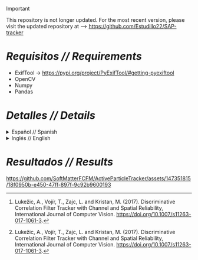 >[!IMPORTANT]
>This repository is not longer updated. For the most recent version, please visit the updated repository at --> https://github.com/Estudillo22/SAP-tracker

# *Requisitos // Requirements*
- ExifTool  ->  https://pypi.org/project/PyExifTool/#getting-pyexiftool
- OpenCV 
- Numpy
- Pandas

# *Detalles // Details*
<details>
  <summary>Español // Spanish</summary>
  
# Información
En este repositorio hay carpetas con los modulos por separado (ingles o español), una llamada "Automatic",
el cual tiene un codigo que incluye todos los modulos para hacer el proceso de rastreo de manera automatizada.
Se recomienda usar el modulo de "RastreoV1.10" para rastrear la particula ya que, el codigo de "AutoTrack" esta 
en una fase preliminar.

Este codigo se apoya de la libreria [OpenCV](https://opencv.org/), en dado caso se requiera conocer mas a 
detalle las funciones utilizadas de la libreria, pueden recurrir a su [documentación](https://docs.opencv.org/).
Cada modulo mostrado aqui tiene una descripcion dentro del codigo como comentario.

# *Rastreo de una Partícula*
ActiveParticleTracker es un conjunto de codigos en Python con modulos para rastreo de particulas activas sinteticas en 2D.
## Modulo de Fotograma Inicial
Este modulo nos ayuda a encontrar el fotograma donde iniciara nuestro rastreo, primero se obtiene un fotograma
con baja luminosidad dependiendo del porcentaje de oscuridad deseado, luego se superponen los fotogramas para
detectar movimiento de la partícula y por ultimo, cuando se detecta movimiento, se utiliza uno de los fotogramas 
superpuestos* como nuestro fotograma inicial.

Versión mas reciente V0.14.

![Imagen2](https://github.com/SoftMatterFCFM/ActiveParticleTracker/assets/147351815/795239e0-84a5-47c6-b96d-b51a8de2b2ed) ======> 
![Imagen3](https://github.com/SoftMatterFCFM/ActiveParticleTracker/assets/147351815/726bbe7e-7879-44bb-8935-5144b021b761)


*La superposición consta de 5 fotogramas sumados, si el fotograma inicial que
arroja el programa no funciona para iniciar el rastreo, puede tomar un numero
de fotograma ± 2 del numero de fotograma dado por el código.

## Modulo para Región de Interés.
Este modulo nos permite calcular las dimensiones y la posición del área donde esta la partícula,
para evitar el ruido que pueda haber en las imágenes del video. Esta región de interés son necesarias
para usar el método DCF-CSRT de rastreo. 

Versión mas reciente V1.8.

![Imagen1](https://github.com/SoftMatterFCFM/ActiveParticleTracker/assets/147351815/cc477cbc-c206-4a5f-969f-f4109957993b)


## Modulo de Rastreo.
Se usa el modulo de rastreo para obtener la trayectoria de una partícula activa sintética.
Este modulo utiliza como base el método DCF-CSRT *(Discriminative Correlation Filter with Channel 
and Spatial Reliability Tracker)* [^2] . 

Versión mas reciente V1.10.

![Imagen4](https://github.com/SoftMatterFCFM/ActiveParticleTracker/assets/147351815/053c75d3-48cd-4067-be2f-6ada5e2daa82)


[^2]: Lukežic, A., Vojír, T., Zajc, L. and Kristan, M. (2017). Discriminative Correlation Filter Tracker with Channel and Spatial Reliability, International Journal of Computer Vision. https://doi.org/10.1007/s11263-017-1061-3.
</details>

<details>
  <summary>Inglés // English</summary>

# *Information*
In this repository there are folders with separate modules (English or Spanish) one named "Automatic" which has
a script that includes all the modules to do the tracking process in an automated way. We recommend the use of
"TrackerV1.10" module to track the particle since the "AutoTrack" script is in a preliminary phase.

These codes are supported by the [OpenCV](https://opencv.org/) library, if you need to know more details about the functions
used by the library, you can refer to its [documentation](https://docs.opencv.org/). Each module shown here has a description inside the script as a comment.


# *Active Particle Tracking*
ActiveParticleTracker is a set of Python codes with modules for tracking synthetic active particles in 2D.
## Initial Frame Module 
This module helps us to find the frame in which the tracking is going to start, it obtains a frame with low luminosity according to a darkness percentage, then it uses 
the frame superposition to detect the particle's motion and finally, when it detects motion, we use one of the superpositioned frames* to be our initial frame. 

Latest version V0.14.

![Imagen2](https://github.com/SoftMatterFCFM/ActiveParticleTracker/assets/147351815/bfb15db6-b171-4b2c-a490-db951e58d1e8)  ======> 
![Imagen3](https://github.com/SoftMatterFCFM/ActiveParticleTracker/assets/147351815/19be5203-f4b4-4508-956c-9d65daaff5f0)

*The superposition method consists of 5 frames added together if the returned initial frame of the module
doesn't work to initialize the tracking, you can use a frame either two places ahead or behind the frame returned by
the module $(fr - 2 < fr < fr + 2)\text{, where }fr = \text{Frame returned}$


## Region of Interest Module
This module allows us to compute the dimension and position of the area where the particle is located to avoid
the noise in the image. This region of interest is needed to use the DCF-CSRT tracking method.

Latest version V1.8.

![Imagen1](https://github.com/SoftMatterFCFM/ActiveParticleTracker/assets/147351815/5e2f5cfc-8062-41c1-94d9-9d6f8ede6aa4)

## Tracking Module
The module is used to obtain the trajectory of the synthetic active particle. This module uses the DCF-CSRT method
as a base. (Discriminative Correlation Filter with Channel and Spatial Reliability Tracker)[^2]. 

Latest version V1.10.

![Imagen4](https://github.com/SoftMatterFCFM/ActiveParticleTracker/assets/147351815/4b4830d5-29d5-47ec-a926-9e539fc17905)


[^2]: Lukežic, A., Vojír, T., Zajc, L. and Kristan, M. (2017). Discriminative Correlation Filter Tracker with Channel and Spatial Reliability, International Journal of Computer Vision. https://doi.org/10.1007/s11263-017-1061-3.
</details>

# *Resultados // Results*


https://github.com/SoftMatterFCFM/ActiveParticleTracker/assets/147351815/18f0950b-e450-47ff-897f-9c92b9600193

